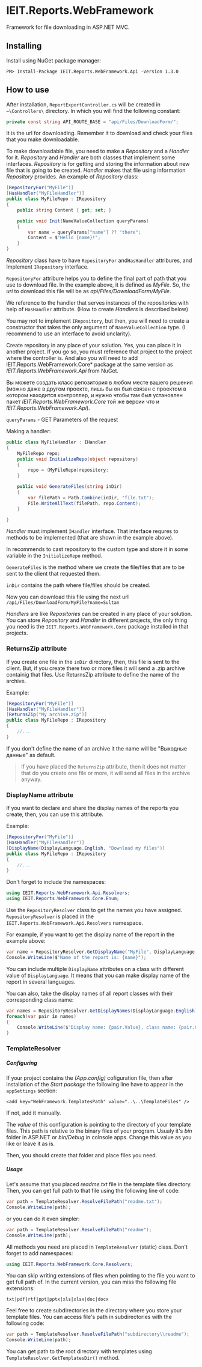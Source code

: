 # IEIT.Reports.WebFramework

Framework for file downloading in ASP.NET MVC.

## Installing

Install using NuGet package manager:

```
PM> Install-Package IEIT.Reports.WebFramework.Api -Version 1.3.0
```

## How to use

After installation, `ReportExportController.cs` will be created in `~\Controllers\` directory. In which you will find the following constant:

```C#
private const string API_ROUTE_BASE = "api/Files/DownloadForm/";
```

It is the url for downloading. Remember it to download and check your files that you make downloadable. 

To make downloadable file, you need to make a *Repository* and a *Handler* for it.
*Repository* and *Handler* are both classes that implement some interfaces.
*Repository* is for getting and storing the information about new file that is going to be created. *Handler* makes that file using information *Repository* provides.
An example of *Repository* class:

```C#
[RepositoryFor("MyFile")]
[HasHandler("MyFileHandler")]
public class MyFileRepo : IRepository
{
    public string Content { get; set; }

    public void Init(NameValueCollection queryParams)
    {
        var name = queryParams["name"] ?? "there";
        Content = $"Hello {name}!";
    }
}
```

*Repository* class have to have `RepositoryFor` and`HasHandler` attribures, and Implement `IRepository` interface.

`RepositoryFor` attribure helps you to define the final part of path that you use to download file. 
In the example above, it is defined as *MyFile*. So, the *uri* to download this file will be as *api/Files/DownloadForm/MyFile*.

We reference to the handler that serves instances of the repositories with help of `HasHandler` attribute. 
(How to create *Handlers* is described below)

You may not to implement `IRepository`, but then, you will need to create a constructor 
that takes the only argument of `NameValueCollection` type. (I recommend to use an interface to avoid unclarity).

Create repository in any place of your solution. 
Yes, you can place it in another project. If you go so, you must reference 
that project to the project where the controller is. 
And also you will need to add IEIT.Reports.WebFramework.Core* package 
at the same version as *IEIT.Reports.WebFramework.Api* from NuGet.

Вы можете создать класс репозитория в любом месте вашего решения (можно даже в другом проекте, лишь бы он был связан с проектом в котором находится контроллер, и нужно чтобы там был установлен пакет *IEIT.Reports.WebFramework.Core* той же версии что и *IEIT.Reports.WebFramework.Api*).

`queryParams` - GET Parameters of the request

Making a handler:

```C#
public class MyFileHandler : IHandler
{
    MyFileRepo repo;
    public void InitializeRepo(object repository)
    {
        repo = (MyFileRepo)repository;
    }

    public void GenerateFiles(string inDir)
    {
        var filePath = Path.Combine(inDir, "file.txt");
        File.WriteAllText(filePath, repo.Content);
    }

}
```

*Handler* must implement `IHandler` interface.
That interface requres to methods to be implemented (that are shown in the example above).

In recommends to cast repository to the custom type and store it in some variable in the `InitializeRepo` method.

`GenerateFiles` is the method where we create the file/files that are to be sent to the client that requested them.

`inDir` contains the path where file/files should be created.

Now you can download this file using the next url `/api/Files/DownloadForm/MyFile?name=Sultan`

*Handlers* are like *Repositories* can be created in any place of your solution.  You can store *Repository* and *Handler* in different projects, the only thing you need is the `IEIT.Reports.WebFramework.Core` package installed in that projects.

### ReturnsZip attribute

If you create one file in the `inDir` directory, then, this file is sent to the client.
But, if you create there two or more files it will send a .zip archive containig that files.
Use ReturnsZip attribute to define the name of the archive.

Example:
```C#
[RepositoryFor("MyFile")]
[HasHandler("MyFileHandler")]
[ReturnsZip("My archive.zip")]
public class MyFileRepo : IRepository
{
    //...
}
```

If you don't define the name of an archive it the name will be "Выходные данные" as default.

> If you have placed the `ReturnsZip` attribute, then it does not matter that do you create one file or more, it 
> will send all files in the archive anyway.

### DisplayName attribute

If you want to declare and share the display names of the reports you create, then, you can use this attribute.

Example:
```C#
[RepositoryFor("MyFile")]
[HasHandler("MyFileHandler")]
[DisplayName(DisplayLanguage.English, "Download my files")]
public class MyFileRepo : IRepository
{
    //...
}
```

Don't forget to include the namespaces:

```C#
using IEIT.Reports.WebFramework.Api.Resolvers;
using IEIT.Reports.WebFramework.Core.Enum;
```

Use the `RepositoryResolver` class to get the names you have assigned.
`RepositoryResolver` is placed in the `IEIT.Reports.WebFramework.Api.Resolvers` namespace.

For example, if you want to get the display name of the report in the example above:
```C#
var name = RepositoryResolver.GetDisplayName("MyFile", DisplayLanguage.English);
Console.WriteLine($"Name of the report is: {name}");
```

You can include multiple `DisplayName` attributes on a class with different value of `DisplayLanguage`.
It means that you can make display name of the report in several languages.

You can also, take the display names of all report classes with their corresponding class name:
```C#
var names = RepositoryResolver.GetDisplayNames(DisplayLanguage.English);
foreach(var pair in names)
{
	Console.WriteLine($"Display name: {pair.Value}, class name: {pair.Key}");
}
```

### TemplateResolver

##### Configuring

If your project contains the *(App.config)* cofiguration file, then after installation of the 
*Start package* the following line have to appear in the `appSettings` section:
```
<add key="WebFramework.TemplatesPath" value="..\..\TemplateFiles" />
```
If not, add it manually.

The *value* of this configuration is pointing to the directory of your template files. 
This path is relative to the binary files of your program.
Usualy it's *bin* folder in ASP.NET or *bin/Debug* in colnsole apps.
Change this value as you like or leave it as is.

Then, you should create that folder and place files you need.

##### Usage

Let's assume that you placed *readme.txt* file in the template files directory.
Then, you can get full path to that file using the following line of code:

```C#
var path = TemplateResolver.ResolveFilePath("readme.txt");
Console.WriteLine(path);
```

or you can do it even simpler:

```C#
var path = TemplateResolver.ResolveFilePath("readme");
Console.WriteLine(path);
```

All methods you need are placed in `TemplateResolver` (static) class.
Don't forget to add namespaces:
```C#
using IEIT.Reports.WebFramework.Core.Resolvers;
```

You can skip writing extensions of files when pointing to the file you want to get full path of.
In the current version, you can miss the following file extensions:
```
txt|pdf|rtf|ppt|pptx|xls|xlsx|doc|docx
```

Feel free to create subdirectories in the directory where you store your template files. 
You can access file's path in subdirectories with the following code:

```C#
var path = TemplateResolver.ResolveFilePath("subdirectory\\readme");
Console.WriteLine(path);
```

You can get path to the root directory with templates using `TemplateResolver.GetTemplatesDir()` method.

